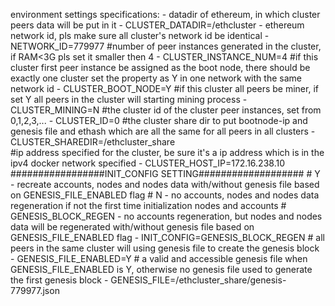 environment settings specifications:
      - datadir of ethereum, in which cluster peers data will be put in it
            - CLUSTER_DATADIR=/ethcluster
      - ethereum network id, pls make sure all cluster's network id be identical
            - NETWORK_ID=779977
      #number of peer instances generated in the cluster, if RAM<3G pls set it smaller then 4 
      - CLUSTER_INSTANCE_NUM=4
      #if this cluster first peer instance be assigned as the boot node, there should be exactly one cluster set the property as Y in one network with the same network id
      - CLUSTER_BOOT_NODE=Y
      #if this cluster all peers be miner, if set Y all peers in the cluster will starting mining process
      - CLUSTER_MINING=N
      #the cluster id of the cluster peer instances, set from 0,1,2,3,...
      - CLUSTER_ID=0
      #the cluster share dir to put bootnode-ip and genesis file and ethash which are all the same for all peers in all clusters
      - CLUSTER_SHAREDIR=/ethcluster_share    
      #ip address specified for the cluster, be sure it's a ip address which is in the ipv4 docker network specified
      - CLUSTER_HOST_IP=172.16.238.10
      #################INIT_CONFIG SETTING###################
      # Y - recreate accounts, nodes and nodes data with/without genesis file based on GENESIS_FILE_ENABLED flag
      # N - no accounts, nodes and nodes data regeneration if not the first time initialization nodes and accounts
      # GENESIS_BLOCK_REGEN - no accounts regeneration, but nodes and nodes data will be regenerated with/without genesis file based on GENESIS_FILE_ENABLED flag
      - INIT_CONFIG=GENESIS_BLOCK_REGEN
      # all peers in the same cluster will using genesis file to create the genesis block
      - GENESIS_FILE_ENABLED=Y
      # a valid and accessible genesis file when GENESIS_FILE_ENABLED is Y, otherwise no genesis file used to generate the first genesis block
      - GENESIS_FILE=/ethcluster_share/genesis-779977.json